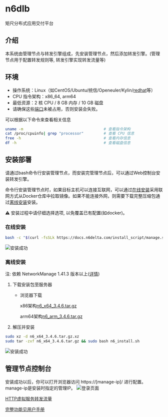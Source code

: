# n6dlb
矩尺分布式应用交付平台

## 介绍
本系统由管理节点与转发引擎组成，先安装管理节点，然后添加转发引擎。(管理节点用于配置转发规则等, 转发引擎实现转发流量等)

## 环境
* 操作系统：Linux（如CentOS/Ubuntu/统信/Openeuler/Kylin/[redhat](https://catalog.redhat.com/software/applications/detail/269117)等）
* CPU 指令架构：x86_64, arm64
* 最低资源：2 核 CPU / 8 GB 内存 / 10 GB 磁盘
* 请确保这些[端口](https://docs.n6delta.com/v3.4.6/manual/operation-manual/soft-lb-install/environment.md##端口)未被占用，否则安装会失败。

可以根据以下命令来查看相关信息
``` bash
uname -m                                    # 查看指令架构
cat /proc/cpuinfo| grep "processor"         # 查看 CPU 信息
free -h                                     # 查看内存信息
df -h                                       # 查看磁盘信息
```

## 安装部署

请通过bash命令行安装管理节点，而安装完管理节点后，可以通过Web控制台安装转发引擎。

命令行安装管理节点时，如果目标主机可以连接互联网，可以通过[在线安装](#在线安装)采用联网方式从Docker仓库中拉取镜像。如果不能连接外网，则需要下载完整压缩包通过[离线安装](#离线安装)安装。

<!-- <span style="color: #FFD700;"> </span>-->
⚠️ 安装过程中请仔细选择选项, 以免覆盖已有配置(如docker)。

### 在线安装
```bash
bash -c "$(curl -fsSLk https://docs.n6delta.com/install_script/manage.sh)"
```
![安装成功](https://docs.n6delta.com/v3.4.6/assets/online-install-succ.CA48ZwCW.png)
<!-- sudo bash -c "$(curl -fsSLk https://www.normaedelta.com.cn/n6_install_v344.sh)" -->
### 离线安装
注: 依赖 NetworkManage 1.41.3 版本以上([详情](https://docs.n6delta.com/v3.4.6/manual/operation-manual/soft-lb-install/environment.md#操作系统及NetworkManage版本要求))
1. 下载安装包至服务器
    - 浏览器下载

        x86架构[n6_x64_3.4.6.tar.gz](https://github.com/normaedelta/n6dlb/releases/download/3.4.6/n6_x64_3.4.6.tar.gz.xz)

        arm64架构[n6_arm_3.4.6.tar.gz](https://github.com/normaedelta/n6dlb/releases/download/3.4.6/n6_x64_3.4.6.tar.gz.xz)
2. 解压并安装
```bash
sudo xz -d n6_x64_3.4.6.tar.gz.xz 
sudo tar -zxf n6_x64_3.4.6.tar.gz && sudo bash n6_install.sh
```
![安装成功](https://docs.n6delta.com/v3.4.6/assets/offline-install-succ.C59RKZA1.png)

## 管理节点控制台
安装成功以后，你可以打开浏览器访问 https://[manage-ip]/ 进行配置。manage-ip是安装时指定的管理IP。
![登录页面](https://docs.n6delta.com/v3.4.6/assets/login.BNxD5zVY.png)

[HTTP虚拟服务转发流量](https://docs.n6delta.com/v3.4.6/config/quick-guide/l7-vs-config.html)

[完整功能见用户手册](https://docs.n6delta.com/v3.4.6/manual/operation-manual/slb/virtual-service.html)
